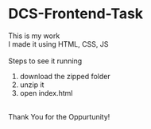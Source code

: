 # DCS-Frontend-Task
This is my work
<br>
I made it using HTML, CSS, JS
<br><br>
Steps to see it running
<ol>
  <li>download the zipped folder</li>
  <li>unzip it</li>
  <li>open index.html</li>
</ol>
<br>
Thank You for the Oppurtunity!
